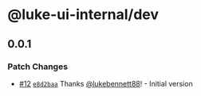 # @luke-ui-internal/dev

## 0.0.1

### Patch Changes

- [#12](https://github.com/lukebennett88/luke-ui/pull/12)
  [`e8d2baa`](https://github.com/lukebennett88/luke-ui/commit/e8d2baa83407431e2ed87d224bce054dde75fac5)
  Thanks [@lukebennett88](https://github.com/lukebennett88)! - Initial version
